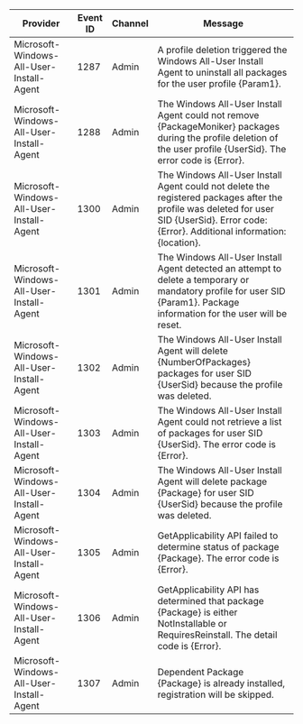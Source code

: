 Provider                                  |  Event ID  |  Channel  |  Message
------------------------------------------|------------|-----------|---------------------------------------------------------------------------------------------------------------------------------------------------------------------------------------------
Microsoft-Windows-All-User-Install-Agent  |  1287      |  Admin    |  A profile deletion triggered the Windows All-User Install Agent to uninstall all packages for the user profile {Param1}.
Microsoft-Windows-All-User-Install-Agent  |  1288      |  Admin    |  The Windows All-User Install Agent could not remove {PackageMoniker} packages during the profile deletion of the user profile {UserSid}. The error code is {Error}.
Microsoft-Windows-All-User-Install-Agent  |  1300      |  Admin    |  The Windows All-User Install Agent could not delete the registered packages after the profile was deleted for user SID {UserSid}. Error code: {Error}.  Additional information: {location}.
Microsoft-Windows-All-User-Install-Agent  |  1301      |  Admin    |  The Windows All-User Install Agent detected an attempt to delete a temporary or mandatory profile for user SID {Param1}. Package information for the user will be reset.
Microsoft-Windows-All-User-Install-Agent  |  1302      |  Admin    |  The Windows All-User Install Agent will delete {NumberOfPackages} packages for user SID {UserSid} because the profile was deleted.
Microsoft-Windows-All-User-Install-Agent  |  1303      |  Admin    |  The Windows All-User Install Agent could not retrieve a list of packages for user SID {UserSid}. The error code is {Error}.
Microsoft-Windows-All-User-Install-Agent  |  1304      |  Admin    |  The Windows All-User Install Agent will delete package {Package} for user SID {UserSid} because the profile was deleted.
Microsoft-Windows-All-User-Install-Agent  |  1305      |  Admin    |  GetApplicability API failed to determine status of package {Package}. The error code is {Error}.
Microsoft-Windows-All-User-Install-Agent  |  1306      |  Admin    |  GetApplicability API has determined that package {Package} is either NotInstallable or RequiresReinstall. The detail code is {Error}.
Microsoft-Windows-All-User-Install-Agent  |  1307      |  Admin    |  Dependent Package {Package} is already installed, registration will be skipped.